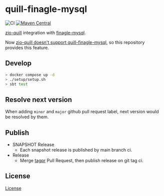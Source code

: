 # quill-finagle-mysql

![CI](https://github.com/krrrr38/quill-finagle-mysql/workflows/CI/badge.svg)
[![Maven Central](https://img.shields.io/maven-central/v/com.krrrr38/quill-finagle-mysql_2.13svg?label=Maven%20Central)](https://search.maven.org/search?q=g:com.krrrr38%20AND%20a:quill-finagle-mysql_2.13)

[zio-quill](https://github.com/zio/zio-quill) integration with [finagle-mysql](https://twitter.github.io/finagle/).

Now [zio-quill doesn't support quill-finagle-mysql](https://github.com/zio/zio-quill/pull/2756), so this repository provides this feature.

## Develop

```sh
> docker compose up -d
> ./setup/setup.sh
> sbt test
```

## Resolve next version

When adding `minor` and `major` github pull request label, next version would be resolved by them.

## Publish

- SNAPSHOT Release
    - Each snapshot release is published by main branch ci.
- Release
    - Merge [tagpr](https://github.com/Songmu/tagpr) Pull Request, then publish release on git tag ci.

## License

[License](LICENSE)
